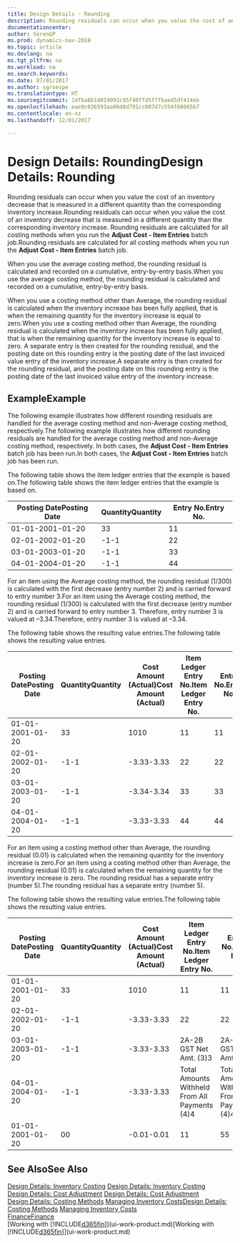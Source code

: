 ```yaml
---
title: Design Details - Rounding
description: Rounding residuals can occur when you value the cost of an inventory decrease that is measured in a different quantity than the corresponding inventory increase. Rounding residuals are calculated for all costing methods when you run the **Adjust Cost - Item Entries** batch job.
documentationcenter: 
author: SorenGP
ms.prod: dynamics-nav-2018
ms.topic: article
ms.devlang: na
ms.tgt_pltfrm: na
ms.workload: na
ms.search.keywords: 
ms.date: 07/01/2017
ms.author: sgroespe
ms.translationtype: HT
ms.sourcegitcommit: 1dfba8b14019991c95f40ffd5f7fbaed5df414eb
ms.openlocfilehash: eae9c036593aa06d8d791cc807d7c554f68065b7
ms.contentlocale: en-nz
ms.lasthandoff: 12/01/2017

---
```

# <a name="design-details-rounding"></a><span data-ttu-id="9ad2b-104">Design Details: Rounding</span><span class="sxs-lookup"><span data-stu-id="9ad2b-104">Design Details: Rounding</span></span>
<span data-ttu-id="9ad2b-105">Rounding residuals can occur when you value the cost of an inventory decrease that is measured in a different quantity than the corresponding inventory increase.</span><span class="sxs-lookup"><span data-stu-id="9ad2b-105">Rounding residuals can occur when you value the cost of an inventory decrease that is measured in a different quantity than the corresponding inventory increase.</span></span> <span data-ttu-id="9ad2b-106">Rounding residuals are calculated for all costing methods when you run the **Adjust Cost - Item Entries** batch job.</span><span class="sxs-lookup"><span data-stu-id="9ad2b-106">Rounding residuals are calculated for all costing methods when you run the **Adjust Cost - Item Entries** batch job.</span></span>  

 <span data-ttu-id="9ad2b-107">When you use the average costing method, the rounding residual is calculated and recorded on a cumulative, entry-by-entry basis.</span><span class="sxs-lookup"><span data-stu-id="9ad2b-107">When you use the average costing method, the rounding residual is calculated and recorded on a cumulative, entry-by-entry basis.</span></span>  

 <span data-ttu-id="9ad2b-108">When you use a costing method other than Average, the rounding residual is calculated when the inventory increase has been fully applied, that is when the remaining quantity for the inventory increase is equal to zero.</span><span class="sxs-lookup"><span data-stu-id="9ad2b-108">When you use a costing method other than Average, the rounding residual is calculated when the inventory increase has been fully applied, that is when the remaining quantity for the inventory increase is equal to zero.</span></span> <span data-ttu-id="9ad2b-109">A separate entry is then created for the rounding residual, and the posting date on this rounding entry is the posting date of the last invoiced value entry of the inventory increase.</span><span class="sxs-lookup"><span data-stu-id="9ad2b-109">A separate entry is then created for the rounding residual, and the posting date on this rounding entry is the posting date of the last invoiced value entry of the inventory increase.</span></span>  

## <a name="example"></a><span data-ttu-id="9ad2b-110">Example</span><span class="sxs-lookup"><span data-stu-id="9ad2b-110">Example</span></span>  
 <span data-ttu-id="9ad2b-111">The following example illustrates how different rounding residuals are handled for the average costing method and non-Average costing method, respectively.</span><span class="sxs-lookup"><span data-stu-id="9ad2b-111">The following example illustrates how different rounding residuals are handled for the average costing method and non-Average costing method, respectively.</span></span> <span data-ttu-id="9ad2b-112">In both cases, the **Adjust Cost - Item Entries** batch job has been run.</span><span class="sxs-lookup"><span data-stu-id="9ad2b-112">In both cases, the **Adjust Cost - Item Entries** batch job has been run.</span></span>  

 <span data-ttu-id="9ad2b-113">The following table shows the item ledger entries that the example is based on.</span><span class="sxs-lookup"><span data-stu-id="9ad2b-113">The following table shows the item ledger entries that the example is based on.</span></span>  

|<span data-ttu-id="9ad2b-114">Posting Date</span><span class="sxs-lookup"><span data-stu-id="9ad2b-114">Posting Date</span></span>|<span data-ttu-id="9ad2b-115">Quantity</span><span class="sxs-lookup"><span data-stu-id="9ad2b-115">Quantity</span></span>|<span data-ttu-id="9ad2b-116">Entry No.</span><span class="sxs-lookup"><span data-stu-id="9ad2b-116">Entry No.</span></span>|  
|------------------|--------------|---------------|  
|<span data-ttu-id="9ad2b-117">01-01-20</span><span class="sxs-lookup"><span data-stu-id="9ad2b-117">01-01-20</span></span>|<span data-ttu-id="9ad2b-118">3</span><span class="sxs-lookup"><span data-stu-id="9ad2b-118">3</span></span>|<span data-ttu-id="9ad2b-119">1</span><span class="sxs-lookup"><span data-stu-id="9ad2b-119">1</span></span>|  
|<span data-ttu-id="9ad2b-120">02-01-20</span><span class="sxs-lookup"><span data-stu-id="9ad2b-120">02-01-20</span></span>|<span data-ttu-id="9ad2b-121">-1</span><span class="sxs-lookup"><span data-stu-id="9ad2b-121">-1</span></span>|<span data-ttu-id="9ad2b-122">2</span><span class="sxs-lookup"><span data-stu-id="9ad2b-122">2</span></span>|  
|<span data-ttu-id="9ad2b-123">03-01-20</span><span class="sxs-lookup"><span data-stu-id="9ad2b-123">03-01-20</span></span>|<span data-ttu-id="9ad2b-124">-1</span><span class="sxs-lookup"><span data-stu-id="9ad2b-124">-1</span></span>|<span data-ttu-id="9ad2b-125">3</span><span class="sxs-lookup"><span data-stu-id="9ad2b-125">3</span></span>|  
|<span data-ttu-id="9ad2b-126">04-01-20</span><span class="sxs-lookup"><span data-stu-id="9ad2b-126">04-01-20</span></span>|<span data-ttu-id="9ad2b-127">-1</span><span class="sxs-lookup"><span data-stu-id="9ad2b-127">-1</span></span>|<span data-ttu-id="9ad2b-128">4</span><span class="sxs-lookup"><span data-stu-id="9ad2b-128">4</span></span>|  

 <span data-ttu-id="9ad2b-129">For an item using the Average costing method, the rounding residual (1/300) is calculated with the first decrease (entry number 2) and is carried forward to entry number 3.</span><span class="sxs-lookup"><span data-stu-id="9ad2b-129">For an item using the Average costing method, the rounding residual (1/300) is calculated with the first decrease (entry number 2) and is carried forward to entry number 3.</span></span> <span data-ttu-id="9ad2b-130">Therefore, entry number 3 is valued at –3.34.</span><span class="sxs-lookup"><span data-stu-id="9ad2b-130">Therefore, entry number 3 is valued at –3.34.</span></span>  

 <span data-ttu-id="9ad2b-131">The following table shows the resulting value entries.</span><span class="sxs-lookup"><span data-stu-id="9ad2b-131">The following table shows the resulting value entries.</span></span>  

|<span data-ttu-id="9ad2b-132">Posting Date</span><span class="sxs-lookup"><span data-stu-id="9ad2b-132">Posting Date</span></span>|<span data-ttu-id="9ad2b-133">Quantity</span><span class="sxs-lookup"><span data-stu-id="9ad2b-133">Quantity</span></span>|<span data-ttu-id="9ad2b-134">Cost Amount (Actual)</span><span class="sxs-lookup"><span data-stu-id="9ad2b-134">Cost Amount (Actual)</span></span>|<span data-ttu-id="9ad2b-135">Item Ledger Entry No.</span><span class="sxs-lookup"><span data-stu-id="9ad2b-135">Item Ledger Entry No.</span></span>|<span data-ttu-id="9ad2b-136">Entry No.</span><span class="sxs-lookup"><span data-stu-id="9ad2b-136">Entry No.</span></span>|  
|------------------|--------------|----------------------------|---------------------------|---------------|  
|<span data-ttu-id="9ad2b-137">01-01-20</span><span class="sxs-lookup"><span data-stu-id="9ad2b-137">01-01-20</span></span>|<span data-ttu-id="9ad2b-138">3</span><span class="sxs-lookup"><span data-stu-id="9ad2b-138">3</span></span>|<span data-ttu-id="9ad2b-139">10</span><span class="sxs-lookup"><span data-stu-id="9ad2b-139">10</span></span>|<span data-ttu-id="9ad2b-140">1</span><span class="sxs-lookup"><span data-stu-id="9ad2b-140">1</span></span>|<span data-ttu-id="9ad2b-141">1</span><span class="sxs-lookup"><span data-stu-id="9ad2b-141">1</span></span>|  
|<span data-ttu-id="9ad2b-142">02-01-20</span><span class="sxs-lookup"><span data-stu-id="9ad2b-142">02-01-20</span></span>|<span data-ttu-id="9ad2b-143">-1</span><span class="sxs-lookup"><span data-stu-id="9ad2b-143">-1</span></span>|<span data-ttu-id="9ad2b-144">-3.33</span><span class="sxs-lookup"><span data-stu-id="9ad2b-144">-3.33</span></span>|<span data-ttu-id="9ad2b-145">2</span><span class="sxs-lookup"><span data-stu-id="9ad2b-145">2</span></span>|<span data-ttu-id="9ad2b-146">2</span><span class="sxs-lookup"><span data-stu-id="9ad2b-146">2</span></span>|  
|<span data-ttu-id="9ad2b-147">03-01-20</span><span class="sxs-lookup"><span data-stu-id="9ad2b-147">03-01-20</span></span>|<span data-ttu-id="9ad2b-148">-1</span><span class="sxs-lookup"><span data-stu-id="9ad2b-148">-1</span></span>|<span data-ttu-id="9ad2b-149">-3.34</span><span class="sxs-lookup"><span data-stu-id="9ad2b-149">-3.34</span></span>|<span data-ttu-id="9ad2b-150">3</span><span class="sxs-lookup"><span data-stu-id="9ad2b-150">3</span></span>|<span data-ttu-id="9ad2b-151">3</span><span class="sxs-lookup"><span data-stu-id="9ad2b-151">3</span></span>|  
|<span data-ttu-id="9ad2b-152">04-01-20</span><span class="sxs-lookup"><span data-stu-id="9ad2b-152">04-01-20</span></span>|<span data-ttu-id="9ad2b-153">-1</span><span class="sxs-lookup"><span data-stu-id="9ad2b-153">-1</span></span>|<span data-ttu-id="9ad2b-154">-3.33</span><span class="sxs-lookup"><span data-stu-id="9ad2b-154">-3.33</span></span>|<span data-ttu-id="9ad2b-155">4</span><span class="sxs-lookup"><span data-stu-id="9ad2b-155">4</span></span>|<span data-ttu-id="9ad2b-156">4</span><span class="sxs-lookup"><span data-stu-id="9ad2b-156">4</span></span>|  

 <span data-ttu-id="9ad2b-157">For an item using a costing method other than Average, the rounding residual (0.01) is calculated when the remaining quantity for the inventory increase is zero.</span><span class="sxs-lookup"><span data-stu-id="9ad2b-157">For an item using a costing method other than Average, the rounding residual (0.01) is calculated when the remaining quantity for the inventory increase is zero.</span></span> <span data-ttu-id="9ad2b-158">The rounding residual has a separate entry (number 5).</span><span class="sxs-lookup"><span data-stu-id="9ad2b-158">The rounding residual has a separate entry (number 5).</span></span>  

 <span data-ttu-id="9ad2b-159">The following table shows the resulting value entries.</span><span class="sxs-lookup"><span data-stu-id="9ad2b-159">The following table shows the resulting value entries.</span></span>  

|<span data-ttu-id="9ad2b-160">Posting Date</span><span class="sxs-lookup"><span data-stu-id="9ad2b-160">Posting Date</span></span>|<span data-ttu-id="9ad2b-161">Quantity</span><span class="sxs-lookup"><span data-stu-id="9ad2b-161">Quantity</span></span>|<span data-ttu-id="9ad2b-162">Cost Amount (Actual)</span><span class="sxs-lookup"><span data-stu-id="9ad2b-162">Cost Amount (Actual)</span></span>|<span data-ttu-id="9ad2b-163">Item Ledger Entry No.</span><span class="sxs-lookup"><span data-stu-id="9ad2b-163">Item Ledger Entry No.</span></span>|<span data-ttu-id="9ad2b-164">Entry No.</span><span class="sxs-lookup"><span data-stu-id="9ad2b-164">Entry No.</span></span>|  
|------------------|--------------|----------------------------|---------------------------|---------------|  
|<span data-ttu-id="9ad2b-165">01-01-20</span><span class="sxs-lookup"><span data-stu-id="9ad2b-165">01-01-20</span></span>|<span data-ttu-id="9ad2b-166">3</span><span class="sxs-lookup"><span data-stu-id="9ad2b-166">3</span></span>|<span data-ttu-id="9ad2b-167">10</span><span class="sxs-lookup"><span data-stu-id="9ad2b-167">10</span></span>|<span data-ttu-id="9ad2b-168">1</span><span class="sxs-lookup"><span data-stu-id="9ad2b-168">1</span></span>|<span data-ttu-id="9ad2b-169">1</span><span class="sxs-lookup"><span data-stu-id="9ad2b-169">1</span></span>|  
|<span data-ttu-id="9ad2b-170">02-01-20</span><span class="sxs-lookup"><span data-stu-id="9ad2b-170">02-01-20</span></span>|<span data-ttu-id="9ad2b-171">-1</span><span class="sxs-lookup"><span data-stu-id="9ad2b-171">-1</span></span>|<span data-ttu-id="9ad2b-172">-3.33</span><span class="sxs-lookup"><span data-stu-id="9ad2b-172">-3.33</span></span>|<span data-ttu-id="9ad2b-173">2</span><span class="sxs-lookup"><span data-stu-id="9ad2b-173">2</span></span>|<span data-ttu-id="9ad2b-174">2</span><span class="sxs-lookup"><span data-stu-id="9ad2b-174">2</span></span>|  
|<span data-ttu-id="9ad2b-175">03-01-20</span><span class="sxs-lookup"><span data-stu-id="9ad2b-175">03-01-20</span></span>|<span data-ttu-id="9ad2b-176">-1</span><span class="sxs-lookup"><span data-stu-id="9ad2b-176">-1</span></span>|<span data-ttu-id="9ad2b-177">-3.33</span><span class="sxs-lookup"><span data-stu-id="9ad2b-177">-3.33</span></span>|<span data-ttu-id="9ad2b-178">2A-2B GST Net Amt. (3)</span><span class="sxs-lookup"><span data-stu-id="9ad2b-178">3</span></span>|<span data-ttu-id="9ad2b-179">2A-2B GST Net Amt. (3)</span><span class="sxs-lookup"><span data-stu-id="9ad2b-179">3</span></span>|  
|<span data-ttu-id="9ad2b-180">04-01-20</span><span class="sxs-lookup"><span data-stu-id="9ad2b-180">04-01-20</span></span>|<span data-ttu-id="9ad2b-181">-1</span><span class="sxs-lookup"><span data-stu-id="9ad2b-181">-1</span></span>|<span data-ttu-id="9ad2b-182">-3.33</span><span class="sxs-lookup"><span data-stu-id="9ad2b-182">-3.33</span></span>|<span data-ttu-id="9ad2b-183">Total Amounts Withheld From All Payments (4)</span><span class="sxs-lookup"><span data-stu-id="9ad2b-183">4</span></span>|<span data-ttu-id="9ad2b-184">Total Amounts Withheld From All Payments (4)</span><span class="sxs-lookup"><span data-stu-id="9ad2b-184">4</span></span>|  
|<span data-ttu-id="9ad2b-185">01-01-20</span><span class="sxs-lookup"><span data-stu-id="9ad2b-185">01-01-20</span></span>|<span data-ttu-id="9ad2b-186">0</span><span class="sxs-lookup"><span data-stu-id="9ad2b-186">0</span></span>|<span data-ttu-id="9ad2b-187">-0.01</span><span class="sxs-lookup"><span data-stu-id="9ad2b-187">-0.01</span></span>|<span data-ttu-id="9ad2b-188">1</span><span class="sxs-lookup"><span data-stu-id="9ad2b-188">1</span></span>|<span data-ttu-id="9ad2b-189">5</span><span class="sxs-lookup"><span data-stu-id="9ad2b-189">5</span></span>|  

## <a name="see-also"></a><span data-ttu-id="9ad2b-190">See Also</span><span class="sxs-lookup"><span data-stu-id="9ad2b-190">See Also</span></span>  
 <span data-ttu-id="9ad2b-191">[Design Details: Inventory Costing](design-details-inventory-costing.md) </span><span class="sxs-lookup"><span data-stu-id="9ad2b-191">[Design Details: Inventory Costing](design-details-inventory-costing.md) </span></span>  
 <span data-ttu-id="9ad2b-192">[Design Details: Cost Adjustment](design-details-cost-adjustment.md) </span><span class="sxs-lookup"><span data-stu-id="9ad2b-192">[Design Details: Cost Adjustment](design-details-cost-adjustment.md) </span></span>  
 <span data-ttu-id="9ad2b-193">[Design Details: Costing Methods](design-details-costing-methods.md) [Managing Inventory Costs](finance-manage-inventory-costs.md)</span><span class="sxs-lookup"><span data-stu-id="9ad2b-193">[Design Details: Costing Methods](design-details-costing-methods.md) [Managing Inventory Costs](finance-manage-inventory-costs.md)</span></span>  
 [<span data-ttu-id="9ad2b-194">Finance</span><span class="sxs-lookup"><span data-stu-id="9ad2b-194">Finance</span></span>](finance.md)  
 <span data-ttu-id="9ad2b-195">[Working with [!INCLUDE[d365fin](includes/d365fin_md.md)]](ui-work-product.md)</span><span class="sxs-lookup"><span data-stu-id="9ad2b-195">[Working with [!INCLUDE[d365fin](includes/d365fin_md.md)]](ui-work-product.md)</span></span>

